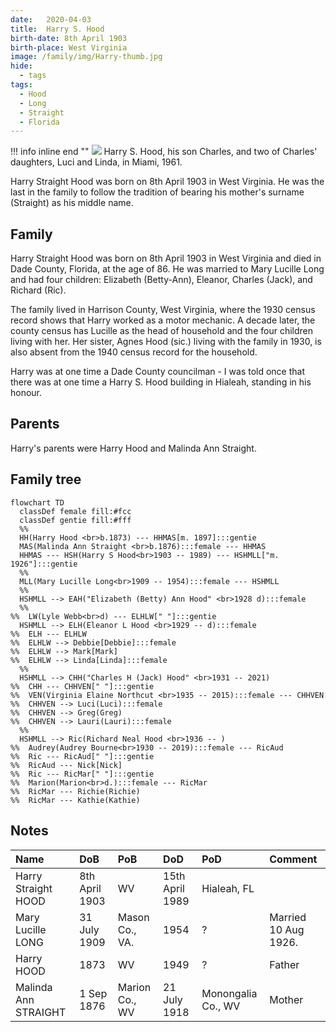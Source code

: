 ```yaml
---
date:   2020-04-03
title:  Harry S. Hood
birth-date: 8th April 1903
birth-place: West Virginia
image: /family/img/Harry-thumb.jpg
hide:
  - tags
tags:
  - Hood
  - Long
  - Straight
  - Florida
---
```

!!! info inline end ""
    ![](/family/img/Harry-61-2.jpg)
    Harry S. Hood, his son Charles, and two of Charles' daughters, Luci and Linda, in Miami, 1961.
    
Harry Straight Hood was born on 8th April 1903 in West Virginia. He was the last in the family to follow the tradition of bearing his mother's surname (Straight) as his middle name.

## Family
Harry Straight Hood was born on 8th April 1903 in West Virginia and died in Dade County, Florida, at the age of 86. He was married to Mary Lucille Long and had four children: Elizabeth (Betty-Ann), Eleanor, Charles (Jack), and Richard (Ric). 

The family lived in Harrison County, West Virginia, where the 1930 census record shows that Harry worked as a motor mechanic. A decade later, the county census has Lucille as the head of household and the four children living with her. Her sister, Agnes Hood (sic.) living with the family in 1930, is also absent from the 1940 census record for the household.

<!-- His wife was killed in in 1954 a fire that broke out in a Pan-Am aircraft - she had escaped, but returned to rescue her friend who was still inside the fuselage. Harry married again, Irma. -->

Harry was at one time a Dade County councilman - I was told once that there was at one time a Harry S. Hood building in Hialeah, standing in his honour. 

## Parents
Harry's parents were Harry Hood and Malinda Ann Straight.

## Family tree

``` mermaid
flowchart TD
  classDef female fill:#fcc
  classDef gentie fill:#fff
  %%
  HH(Harry Hood <br>b.1873) --- HHMAS[m. 1897]:::gentie
  MAS(Malinda Ann Straight <br>b.1876):::female --- HHMAS
  HHMAS --- HSH(Harry S Hood<br>1903 -- 1989) --- HSHMLL["m. 1926"]:::gentie
  %%
  MLL(Mary Lucille Long<br>1909 -- 1954):::female --- HSHMLL
  %%
  HSHMLL --> EAH("Elizabeth (Betty) Ann Hood" <br>1928 d):::female
  %%
%%  LW(Lyle Webb<br>d) --- ELHLW[" "]:::gentie
  HSHMLL --> ELH(Eleanor L Hood <br>1929 -- d):::female 
%%  ELH --- ELHLW
%%  ELHLW --> Debbie[Debbie]:::female
%%  ELHLW --> Mark[Mark]
%%  ELHLW --> Linda[Linda]:::female
  %%
  HSHMLL --> CHH("Charles H (Jack) Hood" <br>1931 -- 2021) 
%%  CHH --- CHHVEN[" "]:::gentie
%%  VEN(Virginia Elaine Northcut <br>1935 -- 2015):::female --- CHHVEN
%%  CHHVEN --> Luci(Luci):::female
%%  CHHVEN --> Greg(Greg)
%%  CHHVEN --> Lauri(Lauri):::female
  %%
  HSHMLL --> Ric(Richard Neal Hood <br>1936 -- )
%%  Audrey(Audrey Bourne<br>1930 -- 2019):::female --- RicAud
%%  Ric --- RicAud[" "]:::gentie
%%  RicAud --- Nick[Nick]
%%  Ric --- RicMar[" "]:::gentie
%%  Marion(Marion<br>d.):::female --- RicMar
%%  RicMar --- Richie(Richie)
%%  RicMar --- Kathie(Kathie)
```

## Notes

Name|DoB|PoB|DoD|PoD|Comment
:---|:--|:--|:--|:--|:--
Harry Straight HOOD|8th April 1903|WV|15th April 1989|Hialeah, FL
Mary Lucille LONG|31 July 1909|Mason Co., VA.|1954|?|Married 10 Aug 1926.
Harry HOOD|1873|WV|1949|?|Father
Malinda Ann STRAIGHT|1 Sep 1876|Marion Co., WV|21 July 1918|Monongalia Co., WV|Mother
